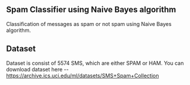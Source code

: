 ## Spam Classifier using Naive Bayes algorithm
Classification of messages as spam or not spam using Naive Bayes algorithm.

## Dataset 
Dataset is consist of 5574 SMS, which are either SPAM or HAM. 
You can download dataset here -- https://archive.ics.uci.edu/ml/datasets/SMS+Spam+Collection
